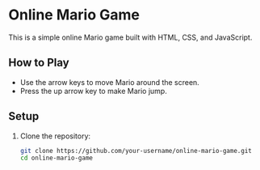 
# Online Mario Game

This is a simple online Mario game built with HTML, CSS, and JavaScript.

## How to Play

- Use the arrow keys to move Mario around the screen.
- Press the up arrow key to make Mario jump.

## Setup

1. Clone the repository:
   ```bash
   git clone https://github.com/your-username/online-mario-game.git
   cd online-mario-game

